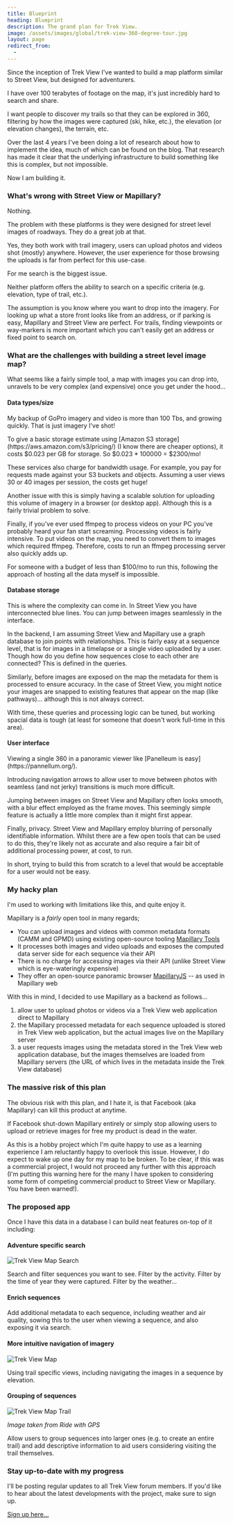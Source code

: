 ```yaml
---
title: Blueprint
heading: Blueprint
description: The grand plan for Trek View.
image: /assets/images/global/trek-view-360-degree-tour.jpg
layout: page
redirect_from:
  - 
---
```


<div class="text-container">

<p>Since the inception of Trek View I've wanted to build a map platform similar to Street View, but designed for adventurers.</p>

<p>I have over 100 terabytes of footage on the map, it's just incredibly hard to search and share.</p>

<p>I want people to discover my trails so that they can be explored in 360, filtering by how the images were captured (ski, hike, etc.), the elevation (or elevation changes), the terrain, etc.</p>

<p>Over the last 4 years I've been doing a lot of research about how to implement the idea, much of which can be found on the blog. That research has made it clear that the underlying infrastructure to build something like this is complex, but not impossible.</p>

<p>Now I am building it.</p>

<h3>What's wrong with Street View or Mapillary?</h3>

<p>Nothing.</p>

<p>The problem with these platforms is they were designed for street level images of roadways. They do a great job at that.</p>

<p>Yes, they both work with trail imagery, users can upload photos and videos shot (mostly) anywhere. However, the user experience for those browsing the uploads is far from perfect for this use-case.</p>

<p>For me search is the biggest issue.</p>

<p>Neither platform offers the ability to search on a specific criteria (e.g. elevation, type of trail, etc.).</p>

<p>The assumption is you know where you want to drop into the imagery. For looking up what a store front looks like from an address, or if parking is easy, Mapillary and Street View are perfect. For trails, finding viewpoints or way-markers is more important which you can't easily get an address or fixed point to search on.</p>

<h3>What are the challenges with building a street level image map?</h3>

<p>What seems like a fairly simple tool, a map with images you can drop into, unravels to be very complex (and expensive) once you get under the hood...</p>

<h4>Data types/size</h4>

<p>My backup of GoPro imagery and video is more than 100 Tbs, and growing quickly. That is just imagery I've shot!</p>

<p>To give a basic storage estimate using [Amazon S3 storage](https://aws.amazon.com/s3/pricing/) (I know there are cheaper options), it costs $0.023 per GB for storage. So $0.023 * 100000 = $2300/mo!</p>

<p>These services also charge for bandwidth usage. For example, you pay for requests made against your S3 buckets and objects. Assuming a user views 30 or 40 images per session, the costs get huge!</p>

<p>Another issue with this is simply having a scalable solution for uploading this volume of imagery in a browser (or desktop app). Although this is a fairly trivial problem to solve.</p>

<p>Finally, if you've ever used ffmpeg to process videos on your PC you've probably heard your fan start screaming. Processing videos is fairly intensive. To put videos on the map, you need to convert them to images which required ffmpeg. Therefore, costs to run an ffmpeg processing server also quickly adds up.</p>

<p>For someone with a budget of less than $100/mo to run this, following the approach of hosting all the data myself is impossible.</p>

<h4>Database storage</h4>

<p>This is where the complexity can come in. In Street View you have interconnected blue lines. You can jump between images seamlessly in the interface.</p>

<p>In the backend, I am assuming Street View and Mapillary use a graph database to join points with relationships. This is fairly easy at a sequence level, that is for images in a timelapse or a single video uploaded by a user. Though how do you define how sequences close to each other are connected? This is defined in the queries.</p>

<p>Similarly, before images are exposed on the map the metadata for them is processed to ensure accuracy. In the case of Street View, you might notice your images are snapped to existing features that appear on the map (like pathways)... although this is not always correct.</p>

<p>With time, these queries and processing logic can be tuned, but working spacial data is tough (at least for someone that doesn't work full-time in this area).</p>

<h4>User interface</h4>

<p>Viewing a single 360 in a panoramic viewer like [Panelleum is easy](https://pannellum.org/).</p>

<p>Introducing navigation arrows to allow user to move between photos with seamless (and not jerky) transitions is much more difficult.</p>

<p>Jumping between images on Street View and Mapillary often looks smooth, with a blur effect employed as the frame moves. This seemingly simple feature is actually a little more complex than it might first appear.</p>

<p>Finally, privacy. Street View and Mapillary employ blurring of personally identifiable information. Whilst there are a few open tools that can be used to do this, they're likely not as accurate and also require a fair bit of additional processing power, at cost, to run.</p>

<p>In short, trying to build this from scratch to a level that would be acceptable for a user would not be easy.</p>

<h3>My hacky plan</h3>

<p>I'm used to working with limitations like this, and quite enjoy it.</p>

<p>Mapillary is a <em>fairly</em> open tool in many regards;</p>

<ul>
  <li>You can upload images and videos with common metadata formats (CAMM and GPMD) using existing open-source tooling <a target="_blank" href="https://github.com/mapillary/mapillary_tools/">Mapillary Tools</a></li>
  <li>It processes both images and video uploads and exposes the computed data server side for each sequence via their API</li>
  <li>There is no charge for accessing images via their API (unlike Street View which is eye-wateringly expensive)</li>
  <li>They offer an open-source panoramic browser <a target="_blank" href="https://github.com/mapillary/mapillary-js">MapillaryJS</a> -- as used in Mapillary web</li>
</ul>

<p>With this in mind, I decided to use Mapillary as a backend as follows...</p>

<ol>
  <li>allow user to upload photos or videos via a Trek View web application direct to Mapillary</li>
  <li>the Mapillary processed metadata for each sequence uploaded is stored in Trek View web application, but the actual images live on the Mapillary server</li>
  <li>a user requests images using the metadata stored in the Trek View web application database, but the images themselves are loaded from Mapillary servers (the URL of which lives in the metadata inside the Trek View database)</li>
</ol>

<h3>The massive risk of this plan</h3>

<p>The obvious risk with this plan, and I hate it, is that Facebook (aka Mapillary) can kill this product at anytime.</p>

<p>If Facebook shut-down Mapillary entirely or simply stop allowing users to upload or retrieve images for free my product is dead in the water.</p>

<p>As this is a hobby project which I'm quite happy to use as a learning experience I am reluctantly happy to overlook this issue. However, I do expect to wake up one day for my map to be broken. To be clear, if this was a commercial project, I would not proceed any further with this approach (I'm putting this warning here for the many I have spoken to considering some form of competing commercial product to Street View or Mapillary. You have been warned!).</p>

<h3>The proposed app</h3>

<p>Once I have this data in a database I can build neat features on-top of it including:</p>

<h4>Adventure specific search</h4>

<p><img class="img-fluid" src="/assets/images/blueprint/trek-view-map-search.jpg" alt="Trek View Map Search" title="Trek View Map Search" /></p>

<p>Search and filter sequences you want to see. Filter by the activity. Filter by the time of year they were captured. Filter by the weather...</p>

<h4>Enrich sequences</h4>

<p>Add additional metadata to each sequence, including weather and air quality, sowing this to the user when viewing a sequence, and also exposing it via search.</p>

<h4>More intuitive navigation of imagery</h4>

<p><img class="img-fluid" src="/assets/images/blueprint/trek-view-map.jpg" alt="Trek View Map" title="Trek View Map" /></p>

<p>Using trail specific views, including navigating the images in a sequence by elevation.</p>

<h4>Grouping of sequences</h4>

<p><img class="img-fluid" src="/assets/images/blueprint/trek-view-map-trail.jpg" alt="Trek View Map Trail" title="Trek View Map Trail" /></p>

<p><em>Image taken from Ride with GPS</em></p>

<p>Allow users to group sequences into larger ones (e.g. to create an entire trail) and add descriptive information to aid users considering visiting the trail themselves.</p>

<h3>Stay up-to-date with my progress</h3>

<p>I'll be posting regular updates to all Trek View forum members. If you'd like to hear about the latest developments with the project, make sure to sign up.</p>

<div class="cta button alt"><a href="https://campfire.trekview.org/t/welcome-to-trek-view-forum/5" target="_blank">Sign up here...</a></div>

</div>
